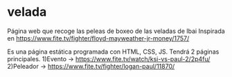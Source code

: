 # velada
Página web que recoge las peleas de boxeo de las veladas de Ibai
Inspirada en https://www.fite.tv/fighter/floyd-mayweather-jr-money/1757/

Es una página estática programada con HTML, CSS, JS. 
Tendrá 2 páginas principales. 
1)Evento      -> https://www.fite.tv/watch/ksi-vs-paul-2/2p4fu/
2)Peleador    -> https://www.fite.tv/fighter/logan-paul/11870/
